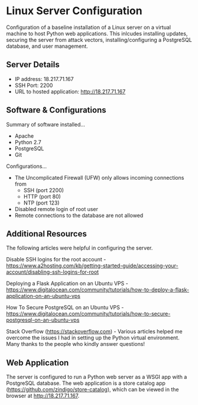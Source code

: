 # Linux Server Configuration

Configuration of a baseline installation of a Linux server on a virtual machine to host Python web applications. This inlcudes installing updates, securing the server from attack vectors, installing/configuring a PostgreSQL database, and user management.


## Server Details

* IP address: 18.217.71.167
* SSH Port: 2200
* URL to hosted application: http://18.217.71.167


## Software & Configurations

Summary of software installed...

* Apache
* Python 2.7
* PostgreSQL
* Git


Configurations...

* The Uncomplicated Firewall (UFW) only allows incoming connections from
	- SSH (port 2200)
	- HTTP (port 80)
	- NTP (port 123)
* Disabled remote login of root user
* Remote connections to the database are not allowed

## Additional Resources

The following articles were helpful in configuring the server.

Disable SSH logins for the root account -
https://www.a2hosting.com/kb/getting-started-guide/accessing-your-account/disabling-ssh-logins-for-root

Deploying a Flask Application on an Ubuntu VPS -
https://www.digitalocean.com/community/tutorials/how-to-deploy-a-flask-application-on-an-ubuntu-vps

How To Secure PostgreSQL on an Ubuntu VPS -
https://www.digitalocean.com/community/tutorials/how-to-secure-postgresql-on-an-ubuntu-vps

Stack Overflow (https://stackoverflow.com) -
Various articles helped me overcome the issues I had in setting up the Python virtual environment. Many thanks to the people who kindly answer questions!


## Web Application

The server is configured to run a Python web server as a WSGI app with a PostgreSQL database. The web application is a store catalog app (https://github.com/zindigo/store-catalog), which can be viewed in the browser at http://18.217.71.167.

